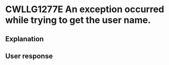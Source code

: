 # CWLLG1277E An exception occurred while trying to get the user name.

## Explanation

## User response